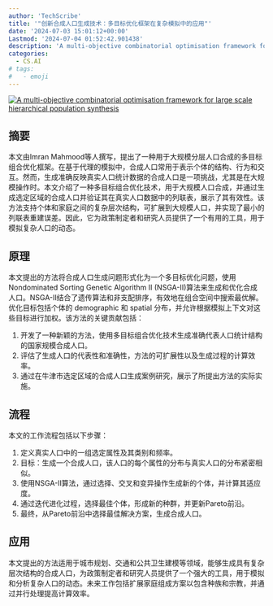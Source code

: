 ```yaml
---
author: 'TechScribe'
title: '"创新合成人口生成技术：多目标优化框架在复杂模拟中的应用"'
date: '2024-07-03 15:01:12+00:00'
Lastmod: '2024-07-04 01:52:42.901438'
description: 'A multi-objective combinatorial optimisation framework for large scale hierarchical population synthesis'
categories:
  - CS.AI
# tags:
#   - emoji
---
```


[![A multi-objective combinatorial optimisation framework for large scale hierarchical population synthesis](https://arxiv-research-1301205113.cos.ap-guangzhou.myqcloud.com/images/2407.03180v1.pdf_0.jpg)](https://arxiv.org/abs/2407.03180v1)

## 摘要

本文由Imran Mahmood等人撰写，提出了一种用于大规模分层人口合成的多目标组合优化框架。在基于代理的模拟中，合成人口常用于表示个体的结构、行为和交互。然而，生成准确反映真实人口统计数据的合成人口是一项挑战，尤其是在大规模操作时。本文介绍了一种多目标组合优化技术，用于大规模人口合成，并通过生成选定区域的合成人口并验证其在真实人口数据中的列联表，展示了其有效性。该方法支持个体和家庭之间的复杂层次结构，可扩展到大规模人口，并实现了最小的列联表重建误差。因此，它为政策制定者和研究人员提供了一个有用的工具，用于模拟复杂人口的动态。<!--more-->

## 原理

本文提出的方法将合成人口生成问题形式化为一个多目标优化问题，使用Nondominated Sorting Genetic Algorithm II (NSGA-II)算法来生成和优化合成人口。NSGA-II结合了遗传算法和非支配排序，有效地在组合空间中搜索最优解。优化目标包括个体的 demographic 和 spatial 分布，并允许根据模拟上下文对这些目标进行加权。该方法的关键贡献包括：
1. 开发了一种新颖的方法，使用多目标组合优化技术生成准确代表人口统计结构的国家规模合成人口。
2. 评估了生成人口的代表性和准确性，方法的可扩展性以及生成过程的计算效率。
3. 通过在牛津市选定区域的合成人口生成案例研究，展示了所提出方法的实际实施。

## 流程

本文的工作流程包括以下步骤：
1. 定义真实人口中的一组选定属性及其类别和频率。
2. 目标：生成一个合成人口，该人口的每个属性的分布与真实人口的分布紧密相似。
3. 使用NSGA-II算法，通过选择、交叉和变异操作生成新的个体，并计算其适应度。
4. 通过迭代进化过程，选择最佳个体，形成新的种群，并更新Pareto前沿。
5. 最终，从Pareto前沿中选择最佳解决方案，生成合成人口。

## 应用

本文提出的方法适用于城市规划、交通和公共卫生建模等领域，能够生成具有复杂层次结构的合成人口，为政策制定者和研究人员提供了一个强大的工具，用于模拟和分析复杂人口的动态。未来工作包括扩展家庭组成方案以包含种族和宗教，并通过并行处理提高计算效率。